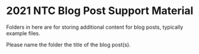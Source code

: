 # 2021 NTC Blog Post Support Material

Folders in here are for storing additional content for blog posts, typically example files.

Please name the folder the title of the blog post(s).
